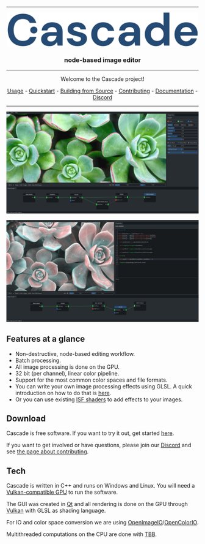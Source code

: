<hr>

<p align="center">
  <img src="design/logo/cascade-logo-full.png" width="500">
</p>

<h3 align="center">
  node-based image editor
</h3>

<hr>
<div align="center">
Welcome to the Cascade project!

[Usage](https://cascadedocs.readthedocs.io/en/latest/usage.html) - [Quickstart](https://cascadedocs.readthedocs.io/en/latest/quickstart.html) - [Building from Source](https://cascadedocs.readthedocs.io/en/latest/buildingfromsource.html) - [Contributing](https://cascadedocs.readthedocs.io/en/latest/contributing.html) - [Documentation](https://cascadedocs.readthedocs.io/en/latest/index.html) - [Discord](https://discord.gg/SHPHqgKtFM)
</div>
<hr>

![Cascade](screenshots/csc-screen03.jpg)   

![Cascade](screenshots/csc-screen02.jpg) 

## Features at a glance

- Non-destructive, node-based editing workflow.
- Batch processing.
- All image processing is done on the GPU.
- 32 bit (per channel), linear color pipeline.
- Support for the most common color spaces and file formats.
- You can write your own image processing effects using GLSL. A quick introduction on how to do that is [here](https://cascadedocs.readthedocs.io/en/latest/writingshader.html).
- Or you can use existing [ISF shaders](https://cascadedocs.readthedocs.io/en/latest/isfshaders.html) to add effects to your images.

## Download

Cascade is free software. If you want to try it out, get started [here](https://cascadedocs.readthedocs.io/en/latest/usage.html).

If you want to get involved or have questions, please join our [Discord](https://discord.gg/SHPHqgKtFM) and see [the page about contributing](https://cascadedocs.readthedocs.io/en/latest/contributing.html).

## Tech

Cascade is written in C++ and runs on Windows and Linux. You will need a [Vulkan-compatible GPU](https://vulkan.gpuinfo.org/) to run the software.

The GUI was created in [Qt](https://www.qt.io/) and all rendering is done on the GPU through [Vulkan](https://www.vulkan.org/) with GLSL as shading language.

For IO and color space conversion we are using [OpenImageIO](https://github.com/OpenImageIO/oiio)/[OpenColorIO](https://opencolorio.org/).

Multithreaded computations on the CPU are done with [TBB](https://github.com/oneapi-src/oneTBB).


